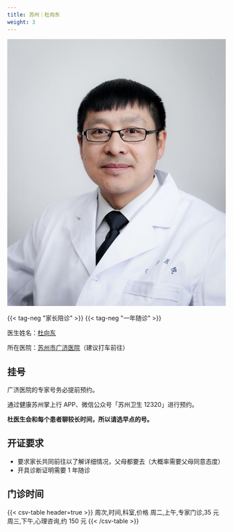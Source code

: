 ```yaml
---
title: 苏州｜杜向东
weight: 3
---
```


![doctor](doctor.jpg)

{{< tag-neg "家长陪诊" >}} {{< tag-neg "一年随诊" >}}

医生姓名：[杜向东](https://www.haodf.com/doctor/6964352508.html)

所在医院：[苏州市广济医院](https://amap.com/place/B0FFI8VRDI)（建议打车前往）

## 挂号

广济医院的专家号务必提前预约。

通过健康苏州掌上行 APP、微信公众号「苏州卫生 12320」进行预约。

**杜医生会和每个患者聊较长时间，所以请选早点的号。**

## 开证要求

- 要求家长共同前往以了解详细情况，父母都要去（大概率需要父母同意态度）
- 开具诊断证明需要 1 年随诊

## 门诊时间

{{< csv-table header=true >}}
周次,时间,科室,价格
周二,上午,专家门诊,35 元
周三,下午,心理咨询,约 150 元
{{< /csv-table >}}
